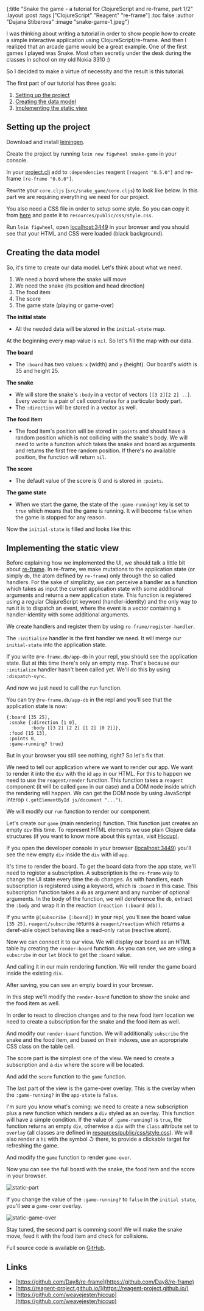 {:title "Snake the game - a tutorial for ClojureScript and re-frame, part 1/2"
 :layout :post
 :tags  ["ClojureScript" "Reagent" "re-frame"]
 :toc false
 :author "Dajana Stiberova"
 :image "snake-game-1.jpeg"}

I was thinking about writing a tutorial in order to show people how to create a simple interactive application using ClojureScript/re-frame.
And then I realized that an arcade game would be a great example.
One of the first games I played was Snake.
Most often secretly under the desk during the classes in school on my old Nokia 3310 :)

So I decided to make a virtue of necessity and the result is this tutorial.

The first part of our tutorial has three goals:

1. [Setting up the project](#setting_up_the_project)
2. [Creating the data model](#creating_the_data_model)
3. [Implementing the static view](#implementing_the_static_view)

## Setting up the project

Download and install [leiningen](http://leiningen.org/).

Create the project by running `lein new figwheel snake-game` in your console.

In your [project.clj](https://github.com/Lambda-X/snake-game/blob/v1.0/project.clj#L10#L11) add to `:dependencies` reagent `[reagent "0.5.0"]` and re-frame `[re-frame "0.6.0"]`.

Rewrite your `core.cljs` (`src/snake_game/core.cljs`) to look like below.
In this part we are requiring everything we need for our project.

<script src="https://gist.github.com/DajanaStiberova/35c39e99abca511b0036.js"></script>

You also need a CSS file in order to setup some style.
So you can copy it from [here](https://github.com/DajanaStiberova/snake-game/blob/v1.0/resources/public/css/style.css) and paste it to `resources/public/css/style.css`.

Run `lein figwheel`, open [localhost:3449](http://localhost:3449/) in your browser and you should see that your HTML and CSS were loaded (black background).

## Creating the data model

So, it's time to create our data model.
Let's think about what we need.

1. We need a board where the snake will move
2. We need the snake (its position and head direction)
3. The food item
4. The score
5. The game state (playing or game-over)

**The initial state**

- All the needed data will be stored in the `initial-state` map.

<script src="https://gist.github.com/DajanaStiberova/64cd34c4d8550ba208a5.js"></script>

At the beginning every map value is `nil`. So let's fill the map with our data.

**The board**

- The `:board` has two values: `x` (width) and `y` (height). Our board's width is 35 and height 25.

<script src="https://gist.github.com/DajanaStiberova/b971b37e6259893eee1b.js"></script>

**The snake**

- We will store the snake's `:body` in a vector of vectors `[[3 2][2 2] ..]`. Every vector is a pair of cell coordinates for a particular body part.
- The `:direction` will be stored in a vector as well.

<script src="https://gist.github.com/DajanaStiberova/d51b209f4fac547a0a46.js"></script>

**The food item**

- The food item's position will be stored in `:points` and should have a random position which is not colliding with the snake's body.
We will need to write a function which takes the snake and board as arguments and returns the first free random position.
If there's no available position, the function will return `nil`.

<script src="https://gist.github.com/DajanaStiberova/4ce13481641693d8168e.js"></script>

**The score**

- The default value of the score is 0 and is stored in `:points`.

**The game state**

- When we start the game, the state of the `:game-running?` key is set to `true` which means that the game is running.
It will become `false` when the game is stopped for any reason.

Now the `initial-state` is filled and looks like this:

<script src="https://gist.github.com/DajanaStiberova/d61199d296561017f13f.js"></script>

## Implementing the static view

Before explaining how we implemented the UI, we should talk a little bit about [re-frame](https://github.com/Day8/re-frame).
In re-frame, we make mutations to the application state (or simply `db`, the atom defined by `re-frame`) only through the so called handlers.
For the sake of simplicity, we can perceive a handler as a function which takes as input the current application state with some additional arguments and returns a new application state.
This function is registered using a regular ClojureScript keyword (handler-identity) and the only way to run it is to dispatch an event, where the event is a vector containing a handler-identity with some additional arguments.

We create handlers and register them by using `re-frame/register-handler`.

The `:initialize` handler is the first handler we need.
It will merge our `initial-state` into the application state.

<script src="https://gist.github.com/DajanaStiberova/fcb001c1042d3811e09d.js"></script>

If you write `@re-frame.db/app-db` in your repl, you should see the application state.
But at this time there's only an empty map.
That's because our `:initialize` handler hasn't been called yet.
We'll do this by using `:dispatch-sync`.

<script src="https://gist.github.com/DajanaStiberova/fcdef3122bb98b4590d5.js"></script>

And now we just need to call the `run` function.

<script src="https://gist.github.com/DajanaStiberova/b2ce9cd323c5c5ba4d58.js"></script>

You can try `@re-frame.db/app-db` in the repl and you'll see that the application state is now:

```
{:board [35 25],
 :snake {:direction [1 0],
         :body [[3 2] [2 2] [1 2] [0 2]]},
 :food [15 13],
 :points 0,
 :game-running? true}
```

But in your browser you still see nothing, right? So let's fix that.

We need to tell our application where we want to render our app.
We want to render it into the `div` with the id `app` in our HTML.
For this to happen we need to use the `reagent/render` function.
This function takes a `reagent` component (it will be called `game` in our case) and a DOM node inside which the rendering will happen.
We can get the DOM node by using JavaScript interop `(.getElementById js/document "...")`.

We will modify our `run` function to render our component.

<script src="https://gist.github.com/DajanaStiberova/4b624fdf87395cf04991.js"></script>

Let's create our `game` (main rendering) function.
This function just creates an empty `div` this time.
To represent HTML elements we use plain Clojure data structures (if you want to know more about this syntax, visit [Hiccup](https://github.com/weavejester/hiccup)).

<script src="https://gist.github.com/DajanaStiberova/ba7219c8106a1f210746.js"></script>

If you open the developer console in your browser ([localhost:3449](http://localhost:3449/)) you'll see the new empty `div` inside the `div` with id `app`.

It's time to render the board.
To get the board data from the app state, we'll need to register a subscription.
A subscription is the `re-frame` way to change the UI state every time the `db` changes.
As with handlers, each subscription is registered using a keyword, which is `:board` in this case.
This subscription function takes a `db` as argument and any number of optional arguments.
In the body of the function, we will dereference the `db`, extract the `:body` and wrap it in the reaction `(reaction (:board @db))`.

<script src="https://gist.github.com/DajanaStiberova/31da0bdb2b80e314178e.js"></script>

If you write `@(subscribe [:board])` in your repl, you'll see the board value `[35 25]`. `reagent/subscribe` returns a `reagent/reaction` which returns a deref-able object behaving like a read-only `ratom` (reactive atom).

Now we can connect it to our view.
We will display our board as an HTML table by creating the `render-board` function.
As you can see, we are using a `subscribe` in our `let` block to get the `:board` value.

<script src="https://gist.github.com/DajanaStiberova/fc8ac5bb14d7fc15f543.js"></script>

And calling it in our main rendering function.
We will render the game board inside the existing `div`.


<script src="https://gist.github.com/DajanaStiberova/dd82f67fd533643678d2.js"></script>

After saving, you can see an empty board in your browser.

In this step we'll modify the `render-board` function to show the snake and the food item as well.

In order to react to direction changes and to the new food item location we need to create a subscription for the snake and the food item as well.

<script src="https://gist.github.com/DajanaStiberova/1c09e5416579f0a6094b.js"></script>

And modify our `render-board` function. We will additionally `subscribe` the snake and the food item, and based on their indexes, use an appropriate CSS class on the table cell.

<script src="https://gist.github.com/DajanaStiberova/c24ae08c282d647f9483.js"></script>

The score part is the simplest one of the view.
We need to create a subscription and a `div` where the score will be located.

<script src="https://gist.github.com/DajanaStiberova/6f3ef6ba51fe8d9dc5ec.js"></script>

And add the `score` function to the `game` function.

<script src="https://gist.github.com/DajanaStiberova/d755f3faa376c30a8845.js"></script>

The last part of the view is the game-over overlay. This is the overlay when the `:game-running?` in the `app-state` is `false`.

I'm sure you know what's coming:
we need to create a new subscription plus a new function which renders a `div` styled as an overlay.
This function will have a simple condition.
If the value of `:game-running?` is `true`, the function returns an empty `div`, otherwise a `div` with the `class` attribute set to `overlay` (all classes are defined in [resources/public/css/style.css](https://github.com/DajanaStiberova/snake-game/blob/v1.0/resources/public/css/style.css#L51)).
We will also render a `h1` with the symbol ↺ there, to provide a clickable target for refreshing the game.


<script src="https://gist.github.com/DajanaStiberova/dd2653694c594f5f9f4f.js"></script>

And modify the `game` function to render `game-over`.

<script src="https://gist.github.com/DajanaStiberova/7a02f3006f50f5cf2c94.js"></script>

Now you can see the full board with the snake, the food item and the score in your browser.

![static-part](http://i.imgur.com/adu7rFv.png?1)

If you change the value of the `:game-running?` to `false` in the `initial state`, you'll see a `game-over` overlay.

![static-game-over](http://i.imgur.com/bGioI8c.png?1)

Stay tuned, the second part is comming soon!
We will make the snake move, feed it with the food item and check for collisions.

Full source code is available on [GitHub](https://github.com/Lambda-X/snake-game/tree/v1.0).

## Links

- [https://github.com/Day8/re-frame](https://github.com/Day8/re-frame)
- [https://reagent-project.github.io/](https://reagent-project.github.io/)
- [https://github.com/weavejester/hiccup](https://github.com/weavejester/hiccup)



